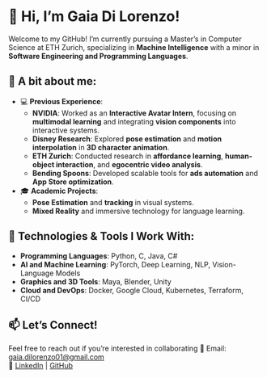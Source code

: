 # 👋 Hi, I’m Gaia Di Lorenzo!

Welcome to my GitHub! I’m currently pursuing a Master’s in Computer Science at ETH Zurich, specializing in **Machine Intelligence** with a minor in **Software Engineering and Programming Languages**.

## 🌱 A bit about me:
- 💻 **Previous Experience**:
  - **NVIDIA**: Worked as an **Interactive Avatar Intern**, focusing on **multimodal learning** and integrating **vision components** into interactive systems.
  - **Disney Research**: Explored **pose estimation** and **motion interpolation** in **3D character animation**.
  - **ETH Zurich**: Conducted research in **affordance learning**, **human-object interaction**, and **egocentric video analysis**.
  - **Bending Spoons**: Developed scalable tools for **ads automation** and **App Store optimization**.
- 🎓 **Academic Projects**:
  - **Pose Estimation** and **tracking** in visual systems.
  - **Mixed Reality** and immersive technology for language learning.
  
## 🔧 Technologies & Tools I Work With:
- **Programming Languages**: Python, C, Java, C#
- **AI and Machine Learning**: PyTorch, Deep Learning, NLP, Vision-Language Models
- **Graphics and 3D Tools**: Maya, Blender, Unity
- **Cloud and DevOps**: Docker, Google Cloud, Kubernetes, Terraform, CI/CD

## 📫 Let’s Connect!
Feel free to reach out if you’re interested in collaborating 
📧 Email: gaia.dilorenzo01@gmail.com  
🔗 [LinkedIn](https://www.linkedin.com/in/gaia-di-lorenzo) | [GitHub](https://github.com/gaiadilorenzo)
